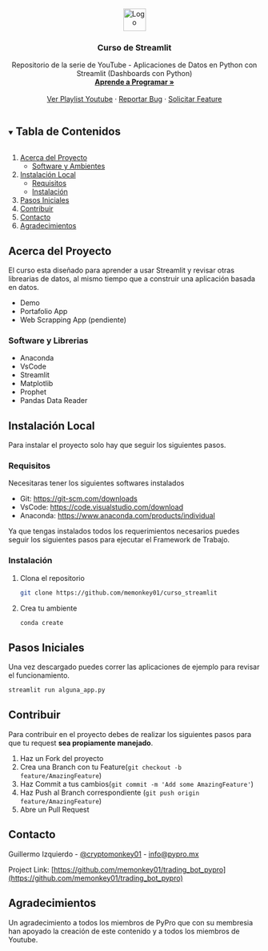 <!-- PROJECT LOGO -->
<br />
<p align="center">
  <a href="https://github.com/">
    <img src="https://www.pypro.mx/static/material/img/logo_45px.png" alt="Logo" height="45px">
  </a>

  <h3 align="center">Curso de Streamlit</h3>

  <p align="center">
  Repositorio de la serie de YouTube - Aplicaciones de Datos en Python con Streamlit (Dashboards con Python)
    <br />
    <a href=""><strong>Aprende a Programar »</strong></a>
    <br />
    <br />
    <a href="https://www.pypro.mx/premium/curso-trading-algoritmico">Ver Playlist Youtube</a>
    ·
    <a href="">Reportar Bug</a>
    ·
    <a href="">Solicitar Feature</a>
  </p>
</p>



<!-- TABLE OF CONTENTS -->
<details open="open">
  <summary><h2 style="display: inline-block">Tabla de Contenidos</h2></summary>
  <ol>
    <li>
      <a href="#acerca-del-proyecto">Acerca del Proyecto</a>
      <ul>
        <li><a href="#software-y-ambientes">Software y Ambientes</a></li>
      </ul>
    </li>
    <li>
      <a href="#getting-started">Instalación Local</a>
      <ul>
        <li><a href="#requisitos">Requisitos</a></li>
        <li><a href="#instalación">Instalación</a></li>
      </ul>
    </li>
    <li><a href="#pasos-iniciales">Pasos Iniciales</a></li>
    <li><a href="#contribuir">Contribuir</a></li>
    <li><a href="#contacto">Contacto</a></li>
    <li><a href="#agradecimientos">Agradecimientos</a></li>
  </ol>
</details>



<!-- ABOUT THE PROJECT -->
## Acerca del Proyecto

El curso esta diseñado para aprender a usar Streamlit y revisar otras librearias de datos, al mismo tiempo que a construir una aplicación basada en datos.

- Demo
- Portafolio App
- Web Scrapping App (pendiente)




### Software y Librerias

* Anaconda []()
* VsCode []()
* Streamlit
* Matplotlib
* Prophet
* Pandas Data Reader



<!-- GETTING STARTED -->
## Instalación Local

Para instalar el proyecto solo hay que seguir los siguientes pasos.

### Requisitos

Necesitaras tener los siguientes softwares instalados
* Git: https://git-scm.com/downloads
* VsCode: https://code.visualstudio.com/download
* Anaconda: https://www.anaconda.com/products/individual

Ya que tengas instalados todos los requerimientos necesarios puedes seguir los siguientes pasos para ejecutar el Framework de Trabajo.


### Instalación

1. Clona el repositorio
   ```sh
   git clone https://github.com/memonkey01/curso_streamlit
   ```
2. Crea tu ambiente
   ```sh
   conda create 
   ```


<!-- USAGE EXAMPLES -->
## Pasos Iniciales

Una vez descargado puedes correr las aplicaciones de ejemplo para revisar el funcionamiento.


   ```sh
   streamlit run alguna_app.py
   ```
   

<!-- CONTRIBUTING -->
## Contribuir

Para contribuir en el proyecto debes de realizar los siguientes pasos para que tu request  **sea propiamente manejado**.

1. Haz un Fork del proyecto
2. Crea una Branch con tu Feature(`git checkout -b feature/AmazingFeature`)
3. Haz Commit a tus cambios(`git commit -m 'Add some AmazingFeature'`)
4. Haz Push al Branch correspondiente (`git push origin feature/AmazingFeature`)
5. Abre un Pull Request


<!-- CONTACT -->
## Contacto

Guillermo Izquierdo - [@cryptomonkey01](https://twitter.com/cryptomonkey01) - info@pypro.mx

Project Link: [https://github.com/memonkey01/trading_bot_pypro](https://github.com/memonkey01/trading_bot_pypro)


<!-- MARKDOWN LINKS & IMAGES -->
<!-- https://www.markdownguide.org/basic-syntax/#reference-style-links -->
[contributors-shield]: https://img.shields.io/github/contributors/github_username/repo.svg?style=for-the-badge
[contributors-url]: https://github.com/github_username/repo/graphs/contributors
[forks-shield]: https://img.shields.io/github/forks/github_username/repo.svg?style=for-the-badge
[forks-url]: https://github.com/github_username/repo/network/members
[stars-shield]: https://img.shields.io/github/stars/github_username/repo.svg?style=for-the-badge
[stars-url]: https://github.com/github_username/repo/stargazers
[issues-shield]: https://img.shields.io/github/issues/github_username/repo.svg?style=for-the-badge
[issues-url]: https://github.com/github_username/repo/issues
[license-shield]: https://img.shields.io/github/license/github_username/repo.svg?style=for-the-badge
[license-url]: https://github.com/github_username/repo/blob/master/LICENSE.txt
[linkedin-shield]: https://img.shields.io/badge/-LinkedIn-black.svg?style=for-the-badge&logo=linkedin&colorB=555
[linkedin-url]: https://linkedin.com/in/github_username

## Agradecimientos

Un agradecimiento a todos los miembros de PyPro que con su membresia han apoyado la creación de este contenido y a todos los miembros de Youtube.